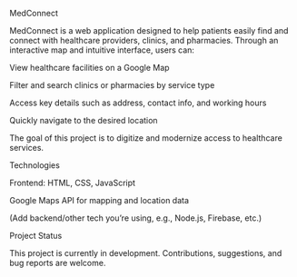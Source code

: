 MedConnect

MedConnect is a web application designed to help patients easily find and connect with healthcare providers, clinics, and pharmacies. Through an interactive map and intuitive interface, users can:

View healthcare facilities on a Google Map

Filter and search clinics or pharmacies by service type

Access key details such as address, contact info, and working hours

Quickly navigate to the desired location

The goal of this project is to digitize and modernize access to healthcare services.

Technologies

Frontend: HTML, CSS, JavaScript

Google Maps API for mapping and location data

(Add backend/other tech you’re using, e.g., Node.js, Firebase, etc.)

Project Status

This project is currently in development. Contributions, suggestions, and bug reports are welcome.
